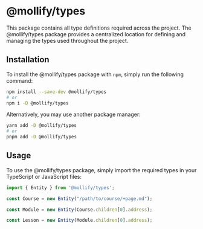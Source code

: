 # @mollify/types

This package contains all type definitions required across the project. The @mollify/types package provides a centralized location for defining and managing the types used throughout the project.

## Installation

To install the @mollify/types package with `npm`, simply run the following command:

```bash
npm install --save-dev @mollify/types
# or
npm i -D @mollify/types
```

Alternatively, you may use another package manager:

```bash
yarn add -D @mollify/types
# or
pnpm add -D @mollify/types
```

## Usage

To use the @mollify/types package, simply import the required types in your TypeScript or JavaScript files:

```javascript
import { Entity } from '@mollify/types';

const Course = new Entity("/path/to/course/+page.md");

const Module = new Entity(Course.children[0].address);

const Lesson = new Entity(Module.children[0].address);
```